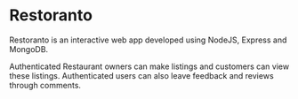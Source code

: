 # Restoranto

Restoranto is an interactive web app developed using NodeJS, Express and MongoDB. 

Authenticated Restaurant owners can make listings and customers can view these listings. Authenticated users can also leave feedback and reviews through comments.
